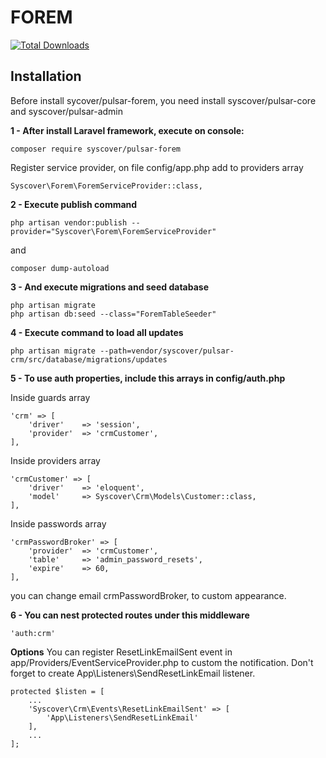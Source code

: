 # FOREM

[![Total Downloads](https://poser.pugx.org/syscover/pulsar-forem/downloads)](https://packagist.org/packages/syscover/pulsar-forem)

## Installation

Before install sycover/pulsar-forem, you need install syscover/pulsar-core and syscover/pulsar-admin

**1 - After install Laravel framework, execute on console:**
```
composer require syscover/pulsar-forem
```

Register service provider, on file config/app.php add to providers array
```
Syscover\Forem\ForemServiceProvider::class,
```

**2 - Execute publish command**
```
php artisan vendor:publish --provider="Syscover\Forem\ForemServiceProvider"
```
and
```
composer dump-autoload
```

**3 - And execute migrations and seed database**
```
php artisan migrate
php artisan db:seed --class="ForemTableSeeder"
```

**4 - Execute command to load all updates**
```
php artisan migrate --path=vendor/syscover/pulsar-crm/src/database/migrations/updates
```

**5 - To use auth properties, include this arrays in config/auth.php**

Inside guards array
```
'crm' => [
    'driver'    => 'session',
    'provider'  => 'crmCustomer',
],
```

Inside providers array
```
'crmCustomer' => [
    'driver'    => 'eloquent',
    'model'     => Syscover\Crm\Models\Customer::class,
],
```

Inside passwords array
```
'crmPasswordBroker' => [
    'provider'  => 'crmCustomer',
    'table'     => 'admin_password_resets',
    'expire'    => 60,
],
```

you can change email crmPasswordBroker, to custom appearance.

**6 - You can nest protected routes under this middleware**
```
'auth:crm'
```

**Options**
You can register ResetLinkEmailSent event in app/Providers/EventServiceProvider.php to custom the notification. 
Don't forget to create App\Listeners\SendResetLinkEmail listener.
```
protected $listen = [
    ...
    'Syscover\Crm\Events\ResetLinkEmailSent' => [
        'App\Listeners\SendResetLinkEmail'
    ],
    ...
];
```